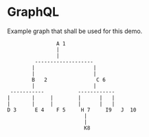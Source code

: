 # GraphQL

Example graph that shall be used for this demo.

                    A 1
                    |
                    |
             -------------------     
            |                   |  
            |                   |  
            B   2                C 6
            |                   |  
     -----------           ------------
    |       |     |        |      |   |
    |       |     |        |      |   |             
    D 3      E 4    F 5     H 7     I9   J  10    
                             |
                             |
                             K8

